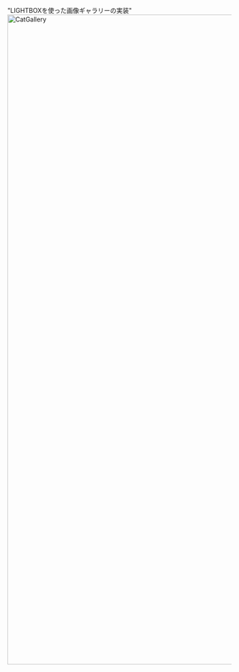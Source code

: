 "LIGHTBOXを使った画像ギャラリーの実装"
<img width="1459" alt="CatGallery" src="https://github.com/user-attachments/assets/b9c6fc4e-4ef9-4cff-9e1e-ad0c25fd620c">
